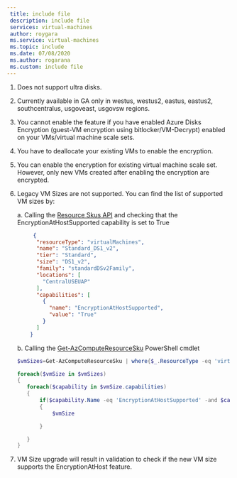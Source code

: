 ```yaml
---
 title: include file
 description: include file
 services: virtual-machines
 author: roygara
 ms.service: virtual-machines
 ms.topic: include
 ms.date: 07/08/2020
 ms.author: rogarana
 ms.custom: include file
---
```

1. Does not support ultra disks.
1.	Currently available in GA only in westus, westus2, eastus, eastus2, southcentralus, usgoveast, usgovsw regions.
1.	You cannot enable the feature if you have enabled Azure Disks Encryption (guest-VM encryption using bitlocker/VM-Decrypt) enabled on your VMs/virtual machine scale sets.
1.	You have to deallocate your existing VMs to enable the encryption.
1.	You can enable the encryption for existing virtual machine scale set. However, only new VMs created after enabling the encryption are encrypted.
1. Legacy VM Sizes are not supported. You can find the list of supported VM sizes by:

   a. Calling the [Resource Skus API](https://docs.microsoft.com/en-us/rest/api/compute/resourceskus/list) and checking that the   EncryptionAtHostSupported capability is set to True
   ```json
        {
         "resourceType": "virtualMachines",
         "name": "Standard_DS1_v2",
         "tier": "Standard",
         "size": "DS1_v2",
         "family": "standardDSv2Family",
         "locations": [
           "CentralUSEUAP"
         ],
         "capabilities": [
           {
             "name": "EncryptionAtHostSupported",
             "value": "True"
           }
         ]
       }
    ```   
   b. Calling the [Get-AzComputeResourceSku](https://docs.microsoft.com/en-us/powershell/module/az.compute/get-azcomputeresourcesku?view=azps-3.8.0) PowerShell cmdlet 
    ```powershell
    $vmSizes=Get-AzComputeResourceSku | where{$_.ResourceType -eq 'virtualMachines' -and $_.Locations.Contains('CentralUSEUAP')} 

   foreach($vmSize in $vmSizes)
   {
       foreach($capability in $vmSize.capabilities)
       {
           if($capability.Name -eq 'EncryptionAtHostSupported' -and $capability.Value -eq 'true')
           {
               $vmSize

           }

       }
   }
   ```
1. VM Size upgrade will result in validation to check if the new VM size supports the EncryptionAtHost feature.